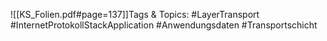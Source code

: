 
![[KS_Folien.pdf#page=137]]Tags & Topics:
   #LayerTransport
   #InternetProtokollStackApplication
   #Anwendungsdaten
   #Transportschicht